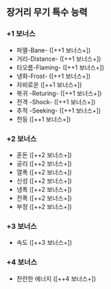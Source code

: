 ## 장거리 무기 특수 능력

### +1 보너스
- 파멸-Bane- ([++1 보너스+])
- 거리-Distance- ([++1 보너스+])
- 타오름-Flaming- ([++1 보너스+])
- 냉화-Frost- ([++1 보너스+])
- 자비로운 ([++1 보너스+])
- 복귀 -Returing- ([++1 보너스+])
- 전격 -Shock- ([++1 보너스+])
- 추적 -Seeking- ([++1 보너스+])
- 천둥 ([++1 보너스+])

### +2 보너스
- 혼돈 ([++2 보너스+])
- 공리 ([++2 보너스+])
- 열폭 ([++2 보너스+])
- 신성 ([++2 보너스+])
- 냉폭 ([++2 보너스+])
- 전폭 ([++2 보너스+])
- 부정 ([++2 보너스+])

### +3 보너스
- 속도 ([++3 보너스+])

### +4 보너스
- 찬란한 에너지 ([++4 보너스+])